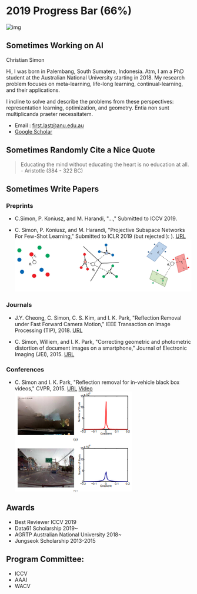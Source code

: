 # 2019 Progress Bar (66%)
![img](https://pbs.twimg.com/media/EDKwYOOWwAAuWHM?format=jpg&name=small)



## Sometimes Working on AI

Christian Simon

Hi, I was born in Palembang, South Sumatera, Indonesia. Atm, I am a PhD student at the Australian National University starting in 2018.
My research problem focuses on meta-learning, life-long learning, continual-learning, and their applications. 

I incline to solve and describe the problems from these perspectives: representation learning, optimization, and geometry.
Entia non sunt multiplicanda praeter necessitatem.

- Email : first.last@anu.edu.au  
- [Google Scholar](https://scholar.google.com/citations?user=eZrRbp4AAAAJ&hl=en)


## Sometimes Randomly Cite a Nice Quote

> Educating the mind without educating the heart is no education at all. - Aristotle (384 - 322 BC)



## Sometimes Write Papers
### Preprints
- C.Simon, P. Koniusz, and M. Harandi, "...," Submitted to ICCV 2019. 

- C. Simon, P. Koniusz, and M. Harandi, "Projective Subspace Networks For Few-Shot Learning," Submitted to ICLR 2019 (but rejected ): ). [URL](https://openreview.net/pdf?id=rkzfuiA9F7)
![img](https://raw.githubusercontent.com/chrysts/chrysts.github.io/master/images/psn.jpg)

### Journals
- J.Y. Cheong, C. Simon, C. S. Kim, and I. K. Park, "Reflection Removal under Fast Forward Camera Motion," IEEE Transaction on Image Processing (TIP), 2018. [URL](http://image.inha.ac.kr/wp-content/uploads/2017/07/TIP2017Cheong.pdf)

- C. Simon, Williem, and I. K. Park, "Correcting geometric and photometric distortion of document images on a smartphone," Journal of Electronic Imaging (JEI), 2015. [URL](http://image.inha.ac.kr/paper/JEI201501_Simon.pdf)

### Conferences
- C. Simon and I. K. Park, "Reflection removal for in-vehicle black box videos," CVPR, 2015. [URL](http://image.inha.ac.kr/paper/CVPR2015_Simon.pdf) [Video](https://drive.google.com/file/d/1JhZSohA7ty1WxzSJEnwwoll4RdtIsS5X/view?usp=sharing)
![img](https://raw.githubusercontent.com/chrysts/chrysts.github.io/master/images/cvpr2015reflection.png)


## Awards
- Best Reviewer ICCV 2019
- Data61 Scholarship 2019~
- AGRTP Australian National University 2018~
- Jungseok Scholarship 2013-2015

## Program Committee:
- ICCV
- AAAI
- WACV

